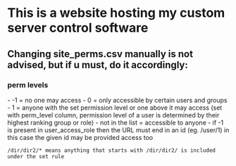 <h1> This is a website hosting my custom server control software </h1>
<h2>Changing site_perms.csv manually is not advised, but if u must, do it accordingly:</h2>
<h3> perm levels </h3>
    - -1 = no one may access
    - 0 = only accessible by certain users and groups
    - 1 = anyone with the set permission level or one above it may access (set with perm_level column, permission level of a user is determined by their highest ranking group or role)
    - not in the list = accessible to anyone
    - if -1 is present in user_access_role then the URL must end in an id (eg. /user/1)
    in this case the given id may be provided access too

    /dir/dir2/* means anything that starts with /dir/dir2/ is included under the set rule